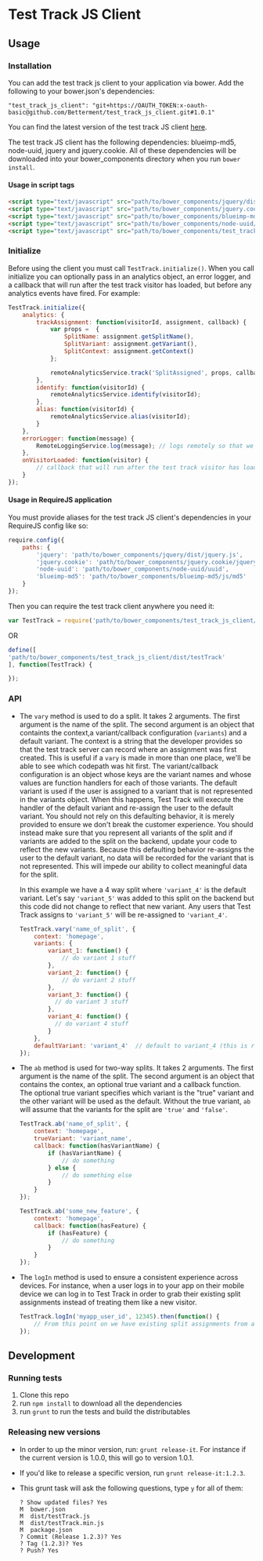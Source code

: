 # Test Track JS Client

## Usage

### Installation
You can add the test track js client to your application via bower. Add the following to your bower.json's dependencies:
```
"test_track_js_client": "git+https://OAUTH_TOKEN:x-oauth-basic@github.com/Betterment/test_track_js_client.git#1.0.1"
```
You can find the latest version of the test track JS client [here](https://github.com/Betterment/test_track_js_client/releases).

The test track JS client has the following dependencies: blueimp-md5, node-uuid, jquery and jquery.cookie. All of these dependencies will be downloaded into your bower_components directory when you run `bower install`.

#### Usage in script tags
```html
<script type="text/javascript" src="path/to/bower_components/jquery/dist/jquery.js"></script>
<script type="text/javascript" src="path/to/bower_components/jquery.cookie/jquery.cookie.js"></script>
<script type="text/javascript" src="path/to/bower_components/blueimp-md5/js/md5.js"></script>
<script type="text/javascript" src="path/to/bower_components/node-uuid/uuid.js"></script>
<script type="text/javascript" src="path/to/bower_components/test_track_js_client/dist/testTrack.min.js"></script>
```

### Initialize

Before using the client you must call `TestTrack.initialize()`. When you call initialize you can optionally pass in an analytics object, an error logger, and a callback that will run after the test track visitor has loaded, but before any analytics events have fired. For example:

```js
TestTrack.initialize({
    analytics: {
        trackAssignment: function(visitorId, assignment, callback) {
            var props =  {
                SplitName: assignment.getSplitName(),
                SplitVariant: assignment.getVariant(),
                SplitContext: assignment.getContext()
            };

            remoteAnalyticsService.track('SplitAssigned', props, callback);
        },
        identify: function(visitorId) {
            remoteAnalyticsService.identify(visitorId);
        },
        alias: function(visitorId) {
            remoteAnalyticsService.alias(visitorId);
        }
    },
    errorLogger: function(message) {
        RemoteLoggingService.log(message); // logs remotely so that we can be alerted to any misconfigured splits
    },
    onVisitorLoaded: function(visitor) {
        // callback that will run after the test track visitor has loaded, but before any analytics events have fired
    }
});
```

#### Usage in RequireJS application

You must provide aliases for the test track JS client's dependencies in your RequireJS config like so:

```js
require.config({
    paths: {
        'jquery': 'path/to/bower_components/jquery/dist/jquery.js',
        'jquery.cookie': 'path/to/bower_components/jquery.cookie/jquery.cookie.js',
        'node-uuid': 'path/to/bower_components/node-uuid/uuid',
        'blueimp-md5': 'path/to/bower_components/blueimp-md5/js/md5'
    }
});
```
Then you can require the test track client anywhere you need it:
```js
var TestTrack = require('path/to/bower_components/test_track_js_client/dist/testTrack');
```
OR
```js
define([
'path/to/bower_components/test_track_js_client/dist/testTrack'
], function(TestTrack) {

});
```


### API

- The `vary` method is used to do a split. It takes 2 arguments. The first argument is the name of the split. The second argument is an object that containts the context,a variant/callback configuration (`variants`) and a default variant. The context is a string that the developer provides so that the test track server can record where an assignment was first created. This is useful if a `vary` is made in more than one place, we'll be able to see which codepath was hit first. The variant/callback configuration is an object whose keys are the variant names and whose values are function handlers for each of those variants. The default variant is used if the user is assigned to a variant that is not represented in the variants object. When this happens, Test Track will execute the handler of the default variant and re-assign the user to the default variant. You should not rely on this defaulting behavior, it is merely provided to ensure we don't break the customer experience. You should instead make sure that you represent all variants of the split and if variants are added to the split on the backend, update your code to reflect the new variants. Because this defaulting behavior re-assigns the user to the default variant, no data will be recorded for the variant that is not represented. This will impede our ability to collect meaningful data for the split.

  In this example we have a 4 way split where `'variant_4'` is the default variant. Let's say `'variant_5'` was added to this split on the backend but this code did not change to reflect that new variant. Any users that Test Track assigns to `'variant_5'` will be re-assigned to `'variant_4'`.
  ```js
  TestTrack.vary('name_of_split', {
      context: 'homepage',
      variants: {
          variant_1: function() {
              // do variant 1 stuff
          },
          variant_2: function() {
              // do variant 2 stuff
          },
          variant_3: function() {
            // do variant 3 stuff
          },
          variant_4: function() {
            // do variant 4 stuff
          }
      },
      defaultVariant: 'variant_4'  // default to variant_4 (this is required)
  });
  ```

- The `ab` method is used for two-way splits. It takes 2 arguments. The first argument is the name of the split. The second argument is an object that contains the contex, an optional true variant and a callback function. The optional true variant specifies which variant is the "true" variant and the other variant will be used as the default. Without the true variant, `ab` will assume that the variants for the split are `'true'` and `'false'`.
  ```js
  TestTrack.ab('name_of_split', {
      context: 'homepage',
      trueVariant: 'variant_name',
      callback: function(hasVariantName) {
          if (hasVariantName) {
              // do something
          } else {
              // do something else
          }
      }
  });
  ```

  ```js
  TestTrack.ab('some_new_feature', {
      context: 'homepage',
      callback: function(hasFeature) {
          if (hasFeature) {
              // do something
          }
      }
  });
  ```

- The `logIn` method is used to ensure a consistent experience across devices. For instance, when a user logs in to your app on their mobile device we can log in to Test Track in order to grab their existing split assignments instead of treating them like a new visitor.
  ```js
  TestTrack.logIn('myapp_user_id', 12345).then(function() {
      // From this point on we have existing split assignments from a previous device.
  });
  ```


## Development
### Running tests
1. Clone this repo
2. run `npm install` to download all the dependencies
3. run `grunt` to run the tests and build the distributables

### Releasing new versions
- In order to up the minor version, run: `grunt release-it`. For instance if the current version is 1.0.0, this will go to version 1.0.1.
- If you'd like to release a specific version, run `grunt release-it:1.2.3`.
- This grunt task will ask the following questions, type `y` for all of them:

  ```
  ? Show updated files? Yes
  M  bower.json
  M  dist/testTrack.js
  M  dist/testTrack.min.js
  M  package.json
  ? Commit (Release 1.2.3)? Yes
  ? Tag (1.2.3)? Yes
  ? Push? Yes
  ```
